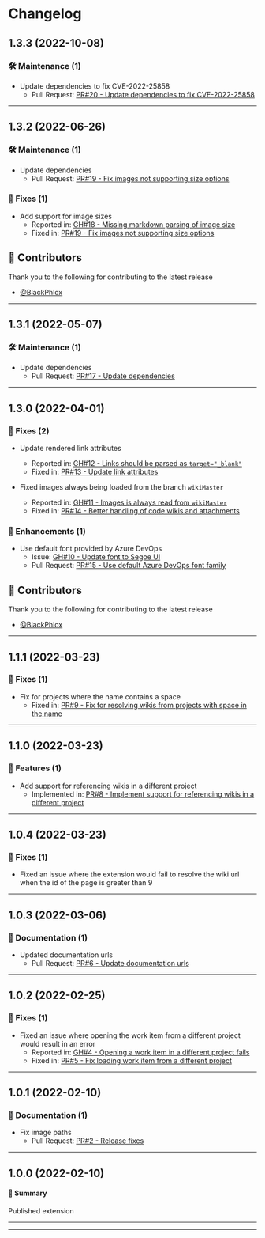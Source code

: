 # Changelog

## 1.3.3 (2022-10-08)

### 🛠️ Maintenance (1)

- Update dependencies to fix CVE-2022-25858
  - Pull Request: [PR#20 - Update dependencies to fix CVE-2022-25858](https://github.com/joachimdalen/azdevops-work-item-wiki/pull/20)

---

## 1.3.2 (2022-06-26)

### 🛠️ Maintenance (1)

- Update dependencies
  - Pull Request: [PR#19 - Fix images not supporting size options](https://github.com/joachimdalen/azdevops-work-item-wiki/pull/19)

### 🐛 Fixes (1)

- Add support for image sizes
  - Reported in: [GH#18 - Missing markdown parsing of image size](https://github.com/joachimdalen/azdevops-work-item-wiki/issues/18)
  - Fixed in: [PR#19 - Fix images not supporting size options](https://github.com/joachimdalen/azdevops-work-item-wiki/pull/19)

## 🌟 Contributors

Thank you to the following for contributing to the latest release

- [@BlackPhlox](https://github.com/BlackPhlox)

---

## 1.3.1 (2022-05-07)

### 🛠️ Maintenance (1)

- Update dependencies
  - Pull Request: [PR#17 - Update dependencies](https://github.com/joachimdalen/azdevops-work-item-wiki/pull/17)

---

## 1.3.0 (2022-04-01)

### 🐛 Fixes (2)

- Update rendered link attributes

  - Reported in: [GH#12 - Links should be parsed as `target="_blank"`](https://github.com/joachimdalen/azdevops-work-item-wiki/issues/12)
  - Fixed in: [PR#13 - Update link attributes](https://github.com/joachimdalen/azdevops-work-item-wiki/pull/13)

- Fixed images always being loaded from the branch `wikiMaster`
  - Reported in: [GH#11 - Images is always read from `wikiMaster`](https://github.com/joachimdalen/azdevops-work-item-wiki/issues/11)
  - Fixed in: [PR#14 - Better handling of code wikis and attachments](https://github.com/joachimdalen/azdevops-work-item-wiki/pull/14)

### 📣 Enhancements (1)

- Use default font provided by Azure DevOps
  - Issue: [GH#10 - Update font to Segoe UI](https://github.com/joachimdalen/azdevops-work-item-wiki/issues/10)
  - Pull Request: [PR#15 - Use default Azure DevOps font family](https://github.com/joachimdalen/azdevops-work-item-wiki/pull/15)

## 🌟 Contributors

Thank you to the following for contributing to the latest release

- [@BlackPhlox](https://github.com/BlackPhlox)

---

## 1.1.1 (2022-03-23)

### 🐛 Fixes (1)

- Fix for projects where the name contains a space
  - Fixed in: [PR#9 - Fix for resolving wikis from projects with space in the name](https://github.com/joachimdalen/azdevops-work-item-wiki/pull/9)

---

## 1.1.0 (2022-03-23)

### 🚀 Features (1)

- Add support for referencing wikis in a different project
  - Implemented in: [PR#8 - Implement support for referencing wikis in a different project](https://github.com/joachimdalen/azdevops-work-item-wiki/pull/8)

---

## 1.0.4 (2022-03-23)

### 🐛 Fixes (1)

- Fixed an issue where the extension would fail to resolve the wiki url when the id of the page is greater than 9

---

## 1.0.3 (2022-03-06)

### 📝 Documentation (1)

- Updated documentation urls
  - Pull Request: [PR#6 - Update documentation urls](https://github.com/joachimdalen/azdevops-work-item-wiki/pull/6)

---

## 1.0.2 (2022-02-25)

### 🐛 Fixes (1)

- Fixed an issue where opening the work item from a different project would result in an error
  - Reported in: [GH#4 - Opening a work item in a different project fails](https://github.com/joachimdalen/azdevops-work-item-wiki/issues/4)
  - Fixed in: [PR#5 - Fix loading work item from a different project](https://github.com/joachimdalen/azdevops-work-item-wiki/pull/5)

---

## 1.0.1 (2022-02-10)

### 📝 Documentation (1)

- Fix image paths
  - Pull Request: [PR#2 - Release fixes](https://github.com/joachimdalen/azdevops-work-item-wiki/pull/2)

---

## 1.0.0 (2022-02-10)

#### 💬 Summary

Published extension

---

---
